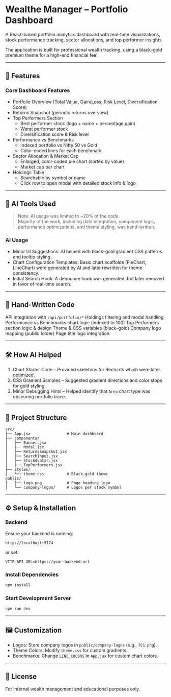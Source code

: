 # Wealthe Manager – Portfolio Dashboard

A React-based portfolio analytics dashboard with real-time visualizations, stock performance tracking, sector allocations, and top performer insights.  

The application is built for professional wealth tracking, using a black–gold premium theme for a high-end financial feel.

---

## 📑 Features

### Core Dashboard Features
- Portfolio Overview (Total Value, Gain/Loss, Risk Level, Diversification Score)
- Returns Snapshot (periodic returns overview)
- Top Performers Section
  - Best performer stock (logo + name + percentage gain)
  - Worst performer stock
  - Diversification score & Risk level
- Performance vs Benchmarks
  - Indexed portfolio vs Nifty 50 vs Gold  
  - Color-coded lines for each benchmark  
- Sector Allocation & Market Cap
  - Enlarged, color-coded pie chart (sorted by value)
  - Market cap bar chart
- Holdings Table
  - Searchable by symbol or name
  - Click row to open modal with detailed stock info & logo

---

## 🧠 AI Tools Used

> Note: AI usage was limited to ~20% of the code.  
> Majority of the work, including data integration, component logic, performance optimizations, and theme styling, was hand-written.

### AI Usage
- Minor UI Suggestions: AI helped with black–gold gradient CSS patterns and tooltip styling.
- Chart Configuration Templates: Basic chart scaffolds (PieChart, LineChart) were generated by AI and later rewritten for theme consistency.
- Initial Search Hook: A debounce hook was generated, but later removed in favor of real-time search.

---

## 📌 Hand-Written Code 
 
API integration with `/api/portfolio/*` 
Holdings filtering and modal handling 
Performance vs Benchmarks chart logic (indexed to 100) 
Top Performers section logic & design 
Theme & CSS variables (black–gold) 
Company logo mapping (public folder) 
Page title logo integration 

---

## 🛠 How AI Helped

1. Chart Starter Code – Provided skeletons for Recharts which were later optimized.
2. CSS Gradient Samples – Suggested gradient directions and color stops for gold styling.
3. Minor Debugging Hints – Helped identify that `Area` chart type was obscuring portfolio trace.

---

## 📂 Project Structure

```
src/
├── App.jsx                # Main dashboard
├── components/
│   ├── Banner.jsx
│   ├── Modal.jsx
│   ├── ReturnsSnapshot.jsx
│   ├── SearchInput.jsx
│   ├── StockAvatar.jsx
│   ├── TopPerformers.jsx
├── styles/
│   └── theme.css          # Black–gold theme
public/
│   ├── logo.png           # Page heading logo
│   └── company-logos/     # Logos per stock symbol
```

---

## ⚙️ Setup & Installation

### Backend
Ensure your backend is running:
```
http://localhost:5174
```
or set:
```
VITE_API_URL=https://your-backend-url
```

### Install Dependencies
```bash
npm install
```

### Start Development Server
```bash
npm run dev
```

---

## 🖼 Customization

- Logos: Store company logos in `public/company-logos` (e.g., `TCS.png`).
- Theme Colors: Modify `theme.css` for custom gradients.
- Benchmarks: Change `LINE_COLORS` in `App.jsx` for custom chart colors.

---

## 📜 License
For internal wealth management and educational purposes only.
